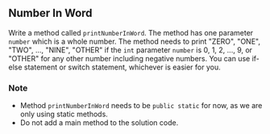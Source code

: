 ## Number In Word

Write a method called `printNumberInWord`. The method has one parameter `number` which is a whole number. The method needs to print "ZERO", "ONE", "TWO", ..., "NINE", "OTHER" if the `int` parameter `number` is 0, 1, 2, ..., 9, or "OTHER" for any other number including negative numbers. You can use if-else statement or switch statement, whichever is easier for you.

### Note

- Method `printNumberInWord` needs to be `public static` for now, as we are only using static methods.
- Do not add a main method to the solution code.
